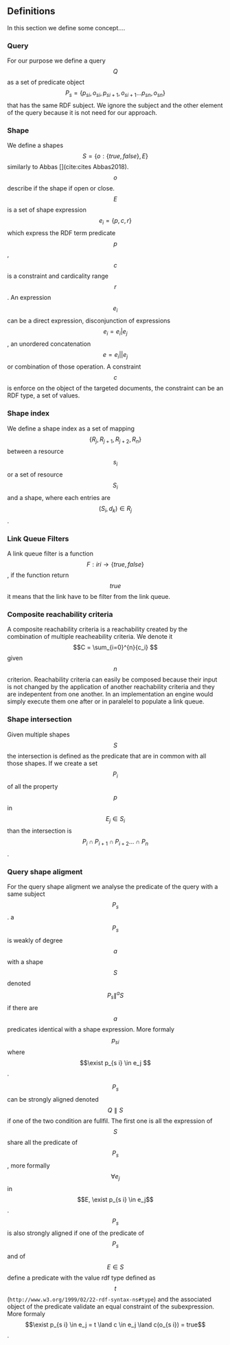 ## Definitions
In this section we define some concept....

### Query
For our purpose we define a query $$Q$$ as a set of predicate object
$$P_s= \{p_{s i}, o_{s i}, p_{s i+1}, o_{s i+1} ... p_{s n}, o_{s n} \}$$ that has the same RDF subject.
We ignore the subject and the other element of the query because it is not need for our approach.

### Shape
We define a shapes $$S = \{o:\{true,false\}, E\}$$ similarly to Abbas [](cite:cites Abbas2018).
$$o$$ describe if the shape if open or close.
$$E$$ is a set of shape expression $$e_i = \{p, c, r\}$$ which express the RDF term predicate $$p$$, $$c$$ is a constraint and cardicality range $$r$$. 
An expression $$e_i$$ can be a  direct expression,
disconjunction of expressions $$e_i=e_i|e_j$$, an unordered concatenation  $$e=e_i||e_j$$ or combination of those operation.
A constraint $$c$$ is enforce on the object of the targeted documents, the constraint can be an RDF type, a set of values.

### Shape index
We define a shape index as a set of mapping $$\{R_j, R_{j+1}, R_{j+2}, R_{n} \}$$ between a resource $$s_i$$ or a set of resource $$S_i$$ and a shape, where each entries are $$(S_i, d_k) \in R_j $$.

### Link Queue Filters
A link queue filter is a function $$F:iri \rightarrow \{true, false\}$$, if the function return $$true$$ it means that the link have to be filter
from the link queue.

### Composite reachability criteria
A composite reachability criteria is a reachability created by the combination of multiple reacheability criteria.
We denote it $$C = \sum_{i=0}^{n}{c_i} $$ given $$n$$ criterion.
Reachability criteria can easily be composed because their input is not changed by the application of another reachability criteria 
and they are indepentent from one another. In an implementation an engine would simply execute them one after or in paralelel to populate
a link queue.

### Shape intersection
Given multiple shapes $$S$$ the intersection is defined as the predicate that are in common with all those shapes.
If we create a set $$P_i$$ of all the property $$p$$ in $$E_j \in S_i$$ than the intersection is 
$$P_i \cap P_{i+1} \cap P_{i+2}... \cap P_{n}$$.

### Query shape aligment
For the query shape aligment we analyse the predicate of the query with a same subject $$P_s$$.
a $$P_s$$ is weakly of degree $$a$$ with a shape $$S$$ denoted $$P_s \parallel^a S$$ 
if there are $$a$$ predicates identical with a shape expression.
More formaly  $$p_{s i}$$  where $$\exist p_{s i} \in e_j $$.

$$P_s$$ can be strongly aligned denoted $$Q \parallel S$$ if one of the two condition are fullfil.
The first one is all the expression of $$S$$ share all the predicate of $$P_s$$, more formally
$$\forall e_j$$ in $$E,  \exist p_{s i} \in e_j$$.
$$P_s$$ is also strongly aligned if one of the predicate of $$P_s$$ and of $$E \in S$$ define a predicate with the value rdf type defined as 
$$t$$ (`http://www.w3.org/1999/02/22-rdf-syntax-ns#type`) and the associated object of the predicate validate an equal constraint of the subexpression.
More formaly $$\exist p_{s i} \in e_j = t \land c \in e_j \land c(o_{s i}) = true$$.

